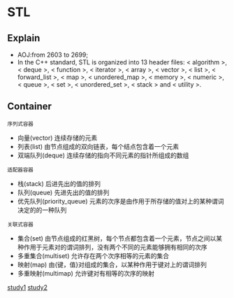STL
================
Explain
----------------
* AOJ:from 2603 to 2699;
* In the C++ standard, STL is organized into 13 header files: < algorithm >, < deque >, < function >, < iterator >, < array >, < vector >, < list >, < forward_list >, < map >, < unordered_map >, < memory >, < numeric >, < queue >, < set >, < unordered_set >, < stack > and < utility >.

Container
---------------
`序列式容器`
* 向量(vector) 连续存储的元素<vector>
* 列表(list) 由节点组成的双向链表，每个结点包含着一个元素<list>
* 双端队列(deque) 连续存储的指向不同元素的指针所组成的数组<deque>
  
`适配器容器`
* 栈(stack) 后进先出的值的排列 <stack>
* 队列(queue) 先进先出的值的排列 <queue>
* 优先队列(priority_queue) 元素的次序是由作用于所存储的值对上的某种谓词决定的的一种队列 <queue>
  
`关联式容器`
* 集合(set) 由节点组成的红黑树，每个节点都包含着一个元素，节点之间以某种作用于元素对的谓词排列，没有两个不同的元素能够拥有相同的次序 <set>
* 多重集合(multiset) 允许存在两个次序相等的元素的集合 <set>
* 映射(map) 由{键，值}对组成的集合，以某种作用于键对上的谓词排列 <map>
* 多重映射(multimap) 允许键对有相等的次序的映射 <map>
  
[study1](https://blog.csdn.net/piaoxuezhong/article/details/54348787"关于STL的详细用法的博客")
[study2](https://blog.csdn.net/sinat_35866463/article/details/76523216"关于STL的详细用法的博客")
